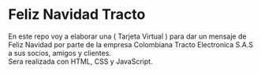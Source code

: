 # Feliz Navidad Tracto
En este repo voy a elaborar una ( Tarjeta Virtual ) para dar un mensaje de Feliz Navidad por parte de la empresa Colombiana Tracto Electronica S.A.S a sus socios, amigos y clientes. <br> 
Sera realizada con HTML, CSS y JavaScript.